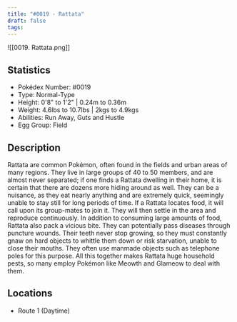 ```yaml
---
title: "#0019 - Rattata"
draft: false
tags:
---
```

![[0019. Rattata.png]]
## Statistics
- Pokédex Number: #0019
- Type: Normal-Type
- Height: 0'8" to 1'2" | 0.24m to 0.36m
- Weight: 4.6lbs to 10.7lbs | 2kgs to 4.9kgs
- Abilities: Run Away, Guts and Hustle
- Egg Group: Field

## Description
Rattata are common Pokémon, often found in the fields and urban areas of many regions. They live in large groups of 40 to 50 members, and are almost never separated; if one finds a Rattata dwelling in their home, it is certain that there are dozens more hiding around as well. 
They can be a nuisance, as they eat nearly anything and are extremely quick, seemingly unable to stay still for long periods of time. If a Rattata locates food, it will call upon its group-mates to join it. They will then settle in the area and reproduce continuously. 
In addition to consuming ​large amounts of food, Rattata also pack a vicious bite. They can potentially pass diseases through puncture wounds. Their teeth never stop growing, so they must constantly gnaw on hard objects to whittle them down or risk starvation, unable to close their mouths. They often use manmade objects such as telephone poles for this purpose. All this together makes Rattata huge household pests, so many employ Pokémon like Meowth and Glameow to deal with them.

## Locations
- Route 1 (Daytime)